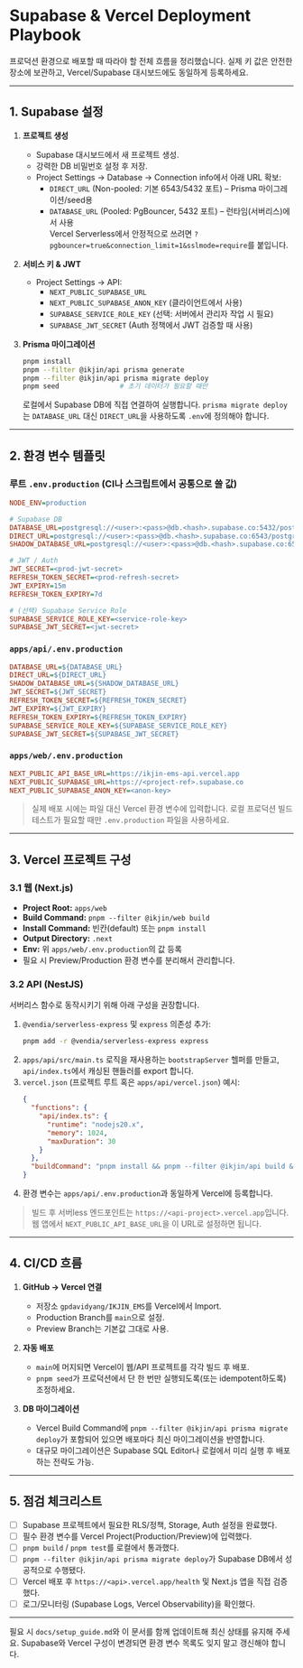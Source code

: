 # Supabase & Vercel Deployment Playbook

프로덕션 환경으로 배포할 때 따라야 할 전체 흐름을 정리했습니다. 실제 키 값은 안전한 장소에 보관하고, Vercel/Supabase 대시보드에도 동일하게 등록하세요.

---

## 1. Supabase 설정

1. **프로젝트 생성**
   - Supabase 대시보드에서 새 프로젝트 생성.
   - 강력한 DB 비밀번호 설정 후 저장.
   - Project Settings → Database → Connection info에서 아래 URL 확보:
     - `DIRECT_URL` (Non-pooled: 기본 6543/5432 포트) – Prisma 마이그레이션/seed용
     - `DATABASE_URL` (Pooled: PgBouncer, 5432 포트) – 런타임(서버리스)에서 사용  
       Vercel Serverless에서 안정적으로 쓰려면 `?pgbouncer=true&connection_limit=1&sslmode=require`를 붙입니다.

2. **서비스 키 & JWT**
   - Project Settings → API:
     - `NEXT_PUBLIC_SUPABASE_URL`
     - `NEXT_PUBLIC_SUPABASE_ANON_KEY` (클라이언트에서 사용)
     - `SUPABASE_SERVICE_ROLE_KEY` (선택: 서버에서 관리자 작업 시 필요)
     - `SUPABASE_JWT_SECRET` (Auth 정책에서 JWT 검증할 때 사용)

3. **Prisma 마이그레이션**
   ```bash
   pnpm install
   pnpm --filter @ikjin/api prisma generate
   pnpm --filter @ikjin/api prisma migrate deploy
   pnpm seed               # 초기 데이터가 필요할 때만
   ```
   로컬에서 Supabase DB에 직접 연결하여 실행합니다. `prisma migrate deploy`는 `DATABASE_URL` 대신 `DIRECT_URL`을 사용하도록 `.env`에 정의해야 합니다.

---

## 2. 환경 변수 템플릿

### 루트 `.env.production` (CI나 스크립트에서 공통으로 쓸 값)
```ini
NODE_ENV=production

# Supabase DB
DATABASE_URL=postgresql://<user>:<pass>@db.<hash>.supabase.co:5432/postgres?pgbouncer=true&connection_limit=1&sslmode=require
DIRECT_URL=postgresql://<user>:<pass>@db.<hash>.supabase.co:6543/postgres?sslmode=require
SHADOW_DATABASE_URL=postgresql://<user>:<pass>@db.<hash>.supabase.co:6543/postgres?sslmode=require

# JWT / Auth
JWT_SECRET=<prod-jwt-secret>
REFRESH_TOKEN_SECRET=<prod-refresh-secret>
JWT_EXPIRY=15m
REFRESH_TOKEN_EXPIRY=7d

# (선택) Supabase Service Role
SUPABASE_SERVICE_ROLE_KEY=<service-role-key>
SUPABASE_JWT_SECRET=<jwt-secret>
```

### `apps/api/.env.production`
```ini
DATABASE_URL=${DATABASE_URL}
DIRECT_URL=${DIRECT_URL}
SHADOW_DATABASE_URL=${SHADOW_DATABASE_URL}
JWT_SECRET=${JWT_SECRET}
REFRESH_TOKEN_SECRET=${REFRESH_TOKEN_SECRET}
JWT_EXPIRY=${JWT_EXPIRY}
REFRESH_TOKEN_EXPIRY=${REFRESH_TOKEN_EXPIRY}
SUPABASE_SERVICE_ROLE_KEY=${SUPABASE_SERVICE_ROLE_KEY}
SUPABASE_JWT_SECRET=${SUPABASE_JWT_SECRET}
```

### `apps/web/.env.production`
```ini
NEXT_PUBLIC_API_BASE_URL=https://ikjin-ems-api.vercel.app
NEXT_PUBLIC_SUPABASE_URL=https://<project-ref>.supabase.co
NEXT_PUBLIC_SUPABASE_ANON_KEY=<anon-key>
```

> 실제 배포 시에는 파일 대신 Vercel 환경 변수에 입력합니다. 로컬 프로덕션 빌드 테스트가 필요할 때만 `.env.production` 파일을 사용하세요.

---

## 3. Vercel 프로젝트 구성

### 3.1 웹 (Next.js)
- **Project Root:** `apps/web`
- **Build Command:** `pnpm --filter @ikjin/web build`
- **Install Command:** 빈칸(default) 또는 `pnpm install`
- **Output Directory:** `.next`
- **Env:** 위 `apps/web/.env.production`의 값 등록
- 필요 시 Preview/Production 환경 변수를 분리해서 관리합니다.

### 3.2 API (NestJS)
서버리스 함수로 동작시키기 위해 아래 구성을 권장합니다.

1. `@vendia/serverless-express` 및 `express` 의존성 추가:
   ```bash
   pnpm add -r @vendia/serverless-express express
   ```
2. `apps/api/src/main.ts` 로직을 재사용하는 `bootstrapServer` 헬퍼를 만들고, `api/index.ts`에서 캐싱된 핸들러를 export 합니다.
3. `vercel.json` (프로젝트 루트 혹은 `apps/api/vercel.json`) 예시:
   ```json
   {
     "functions": {
       "api/index.ts": {
         "runtime": "nodejs20.x",
         "memory": 1024,
         "maxDuration": 30
       }
     },
     "buildCommand": "pnpm install && pnpm --filter @ikjin/api build && pnpm --filter @ikjin/api prisma migrate deploy"
   }
   ```
4. 환경 변수는 `apps/api/.env.production`과 동일하게 Vercel에 등록합니다.

> 빌드 후 서버less 엔드포인트는 `https://<api-project>.vercel.app`입니다. 웹 앱에서 `NEXT_PUBLIC_API_BASE_URL`을 이 URL로 설정하면 됩니다.

---

## 4. CI/CD 흐름

1. **GitHub → Vercel 연결**
   - 저장소 `gpdavidyang/IKJIN_EMS`를 Vercel에서 Import.
   - Production Branch를 `main`으로 설정.
   - Preview Branch는 기본값 그대로 사용.

2. **자동 배포**
   - `main`에 머지되면 Vercel이 웹/API 프로젝트를 각각 빌드 후 배포.
   - `pnpm seed`가 프로덕션에서 단 한 번만 실행되도록(또는 idempotent하도록) 조정하세요.

3. **DB 마이그레이션**
   - Vercel Build Command에 `pnpm --filter @ikjin/api prisma migrate deploy`가 포함되어 있으면 배포마다 최신 마이그레이션을 반영합니다.
   - 대규모 마이그레이션은 Supabase SQL Editor나 로컬에서 미리 실행 후 배포하는 전략도 가능.

---

## 5. 점검 체크리스트

- [ ] Supabase 프로젝트에서 필요한 RLS/정책, Storage, Auth 설정을 완료했다.
- [ ] 필수 환경 변수를 Vercel Project(Production/Preview)에 입력했다.
- [ ] `pnpm build` / `pnpm test`를 로컬에서 통과했다.
- [ ] `pnpm --filter @ikjin/api prisma migrate deploy`가 Supabase DB에서 성공적으로 수행됐다.
- [ ] Vercel 배포 후 `https://<api>.vercel.app/health` 및 Next.js 앱을 직접 검증했다.
- [ ] 로그/모니터링 (Supabase Logs, Vercel Observability)을 확인했다.

---

필요 시 `docs/setup_guide.md`와 이 문서를 함께 업데이트해 최신 상태를 유지해 주세요. Supabase와 Vercel 구성이 변경되면 환경 변수 목록도 잊지 말고 갱신해야 합니다.
